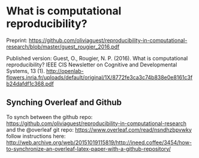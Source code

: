 # What is computational reproducibility?

Preprint: https://github.com/oliviaguest/reproducibility-in-computational-research/blob/master/guest_rougier_2016.pdf 

Published version: Guest, O., Rougier, N. P. (2016). What is computational reproducibility? IEEE CIS Newsletter on Cognitive and Developmental Systems, 13 (1). http://openlab-flowers.inria.fr/uploads/default/original/1X/8772fe3ca3c74b838e0e8161c3fb24dafdf1c368.pdf

## Synching Overleaf and Github
To synch between the github repo: https://github.com/oliviaguest/reproducibility-in-computational-research
and the @overleaf git repo: https://www.overleaf.com/read/nsndhzbpvwky
follow instructions here: http://web.archive.org/web/20151019115819/http://ineed.coffee/3454/how-to-synchronize-an-overleaf-latex-paper-with-a-github-repository/
